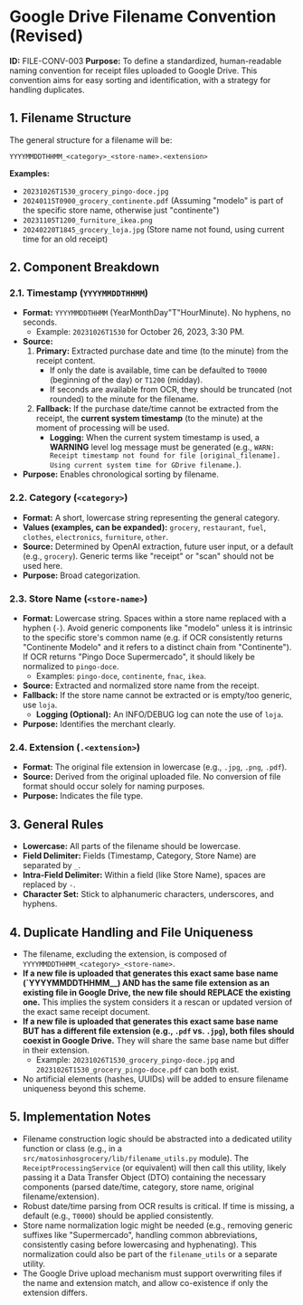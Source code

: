 # Google Drive Filename Convention (Revised)

**ID:** FILE-CONV-003
**Purpose:** To define a standardized, human-readable naming convention for receipt files uploaded to Google Drive. This convention aims for easy sorting and identification, with a strategy for handling duplicates.

## 1. Filename Structure

The general structure for a filename will be:

`YYYYMMDDTHHMM_<category>_<store-name>.<extension>`

**Examples:**
*   `20231026T1530_grocery_pingo-doce.jpg`
*   `20240115T0900_grocery_continente.pdf` (Assuming "modelo" is part of the specific store name, otherwise just "continente")
*   `20231105T1200_furniture_ikea.png`
*   `20240220T1845_grocery_loja.jpg` (Store name not found, using current time for an old receipt)

## 2. Component Breakdown

### 2.1. Timestamp (`YYYYMMDDTHHMM`)

*   **Format:** `YYYYMMDDTHHMM` (YearMonthDay"T"HourMinute). No hyphens, no seconds.
    *   Example: `20231026T1530` for October 26, 2023, 3:30 PM.
*   **Source:**
    1.  **Primary:** Extracted purchase date and time (to the minute) from the receipt content.
        *   If only the date is available, time can be defaulted to `T0000` (beginning of the day) or `T1200` (midday).
        *   If seconds are available from OCR, they should be truncated (not rounded) to the minute for the filename.
    2.  **Fallback:** If the purchase date/time cannot be extracted from the receipt, the **current system timestamp** (to the minute) at the moment of processing will be used.
        *   **Logging:** When the current system timestamp is used, a **WARNING** level log message must be generated (e.g., `WARN: Receipt timestamp not found for file [original_filename]. Using current system time for GDrive filename.`).
*   **Purpose:** Enables chronological sorting by filename.

### 2.2. Category (`<category>`)

*   **Format:** A short, lowercase string representing the general category.
*   **Values (examples, can be expanded):** `grocery`, `restaurant`, `fuel`, `clothes`, `electronics`, `furniture`, `other`.
*   **Source:** Determined by OpenAI extraction, future user input, or a default (e.g., `grocery`). Generic terms like "receipt" or "scan" should not be used here.
*   **Purpose:** Broad categorization.

### 2.3. Store Name (`<store-name>`)

*   **Format:** Lowercase string. Spaces within a store name replaced with a hyphen (`-`). Avoid generic components like "modelo" unless it is intrinsic to the specific store's common name (e.g. if OCR consistently returns "Continente Modelo" and it refers to a distinct chain from "Continente"). If OCR returns "Pingo Doce Supermercado", it should likely be normalized to `pingo-doce`.
    *   Examples: `pingo-doce`, `continente`, `fnac`, `ikea`.
*   **Source:** Extracted and normalized store name from the receipt.
*   **Fallback:** If the store name cannot be extracted or is empty/too generic, use `loja`.
    *   **Logging (Optional):** An INFO/DEBUG log can note the use of `loja`.
*   **Purpose:** Identifies the merchant clearly.

### 2.4. Extension (`.<extension>`)

*   **Format:** The original file extension in lowercase (e.g., `.jpg`, `.png`, `.pdf`).
*   **Source:** Derived from the original uploaded file. No conversion of file format should occur solely for naming purposes.
*   **Purpose:** Indicates the file type.

## 3. General Rules

*   **Lowercase:** All parts of the filename should be lowercase.
*   **Field Delimiter:** Fields (Timestamp, Category, Store Name) are separated by `_`.
*   **Intra-Field Delimiter:** Within a field (like Store Name), spaces are replaced by `-`.
*   **Character Set:** Stick to alphanumeric characters, underscores, and hyphens.

## 4. Duplicate Handling and File Uniqueness

*   The filename, excluding the extension, is composed of `YYYYMMDDTHHMM_<category>_<store-name>`.
*   **If a new file is uploaded that generates this exact same base name (`YYYYMMDDTHHMM_<category>_<store-name>) AND has the same file extension as an existing file in Google Drive, the new file should REPLACE the existing one.** This implies the system considers it a rescan or updated version of the exact same receipt document.
*   **If a new file is uploaded that generates this exact same base name BUT has a different file extension (e.g., `.pdf` vs. `.jpg`), both files should coexist in Google Drive.** They will share the same base name but differ in their extension.
    *   Example: `20231026T1530_grocery_pingo-doce.jpg` and `20231026T1530_grocery_pingo-doce.pdf` can both exist.
*   No artificial elements (hashes, UUIDs) will be added to ensure filename uniqueness beyond this scheme.

## 5. Implementation Notes

*   Filename construction logic should be abstracted into a dedicated utility function or class (e.g., in a `src/matosinhosgrocery/lib/filename_utils.py` module). The `ReceiptProcessingService` (or equivalent) will then call this utility, likely passing it a Data Transfer Object (DTO) containing the necessary components (parsed date/time, category, store name, original filename/extension).
*   Robust date/time parsing from OCR results is critical. If time is missing, a default (e.g., `T0000`) should be applied consistently.
*   Store name normalization logic might be needed (e.g., removing generic suffixes like "Supermercado", handling common abbreviations, consistently casing before lowercasing and hyphenating). This normalization could also be part of the `filename_utils` or a separate utility.
*   The Google Drive upload mechanism must support overwriting files if the name and extension match, and allow co-existence if only the extension differs. 